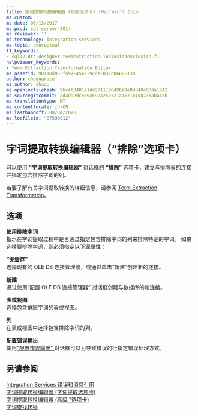```yaml
---
title: 字词提取转换编辑器 (排除选项卡) |Microsoft Docs
ms.custom: ''
ms.date: 06/13/2017
ms.prod: sql-server-2014
ms.reviewer: ''
ms.technology: integration-services
ms.topic: conceptual
f1_keywords:
- sql12.dts.designer.termextraction.inclusionexclusion.f1
helpviewer_keywords:
- Term Extraction Transformation Editor
ms.assetid: 90110d95-fd97-4542-9cda-832c86606130
author: chugugrace
ms.author: chugu
ms.openlocfilehash: 9bc4b0401a1dd27111d0498e9e0d848c80da1742
ms.sourcegitcommit: ad4d92dce894592a259721a1571b1d8736abacdb
ms.translationtype: MT
ms.contentlocale: zh-CN
ms.lasthandoff: 08/04/2020
ms.locfileid: "87590912"
---
```

# <a name="term-extraction-transformation-editor-exclusion-tab"></a>字词提取转换编辑器（“排除”选项卡）
  可以使用 **“字词提取转换编辑器”** 对话框的 **“排除”** 选项卡，建立与排除表的连接并指定包含排除字词的列。  
  
 若要了解有关字词提取转换的详细信息，请参阅 [Term Extraction Transformation](data-flow/transformations/term-extraction-transformation.md)。  
  
## <a name="options"></a>选项  
 **使用排除字词**  
 指示在字词提取过程中是否通过指定包含排除字词的列来排除特定的字词。 如果选择要排除字词，则必须指定以下源属性：  
  
 **“无缓存”**  
 选择现有的 OLE DB 连接管理器，或通过单击“新建”创建新的连接。  
  
 **新建**  
 通过使用“配置 OLE DB 连接管理器”  对话框创建与数据库的新连接。  
  
 **表或视图**  
 选择包含排除字词的表或视图。  
  
 **列**  
 在表或视图中选择包含排除字词的列。  
  
 **配置错误输出**  
 使用[“配置错误输出” ](../../2014/integration-services/configure-error-output.md) 对话框可以为导致错误的行指定错误处理方式。  
  
## <a name="see-also"></a>另请参阅  
 [Integration Services 错误和消息引用](../../2014/integration-services/integration-services-error-and-message-reference.md)   
 [字词提取转换编辑器 &#40;字词提取选项卡&#41;](../../2014/integration-services/term-extraction-transformation-editor-term-extraction-tab.md)   
 [字词提取转换编辑器 &#40;高级 "选项卡&#41;](../../2014/integration-services/term-extraction-transformation-editor-advanced-tab.md)   
 [字词查找转换](data-flow/transformations/lookup-transformation.md)  
  
  
